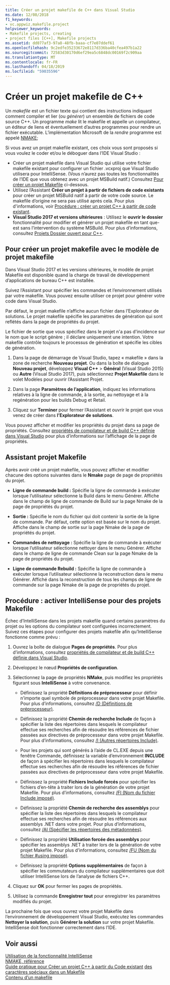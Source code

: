 ```yaml
---
title: Créer un projet makefile de C++ dans Visual Studio
ms.date: 12/08/2018
f1_keywords:
- vc.appwiz.makefile.project
helpviewer_keywords:
- Makefile projects, creating
- project files [C++], Makefile projects
ms.assetid: dd077af3-97a8-48fb-baaa-cf7e07ddef61
ms.openlocfilehash: 9c2edfe35233672e8117d336ba40cfea497b1a22
ms.sourcegitcommit: 72583d30170d6ef29ea5c6848dc00169f2c909aa
ms.translationtype: MT
ms.contentlocale: fr-FR
ms.lasthandoff: 04/18/2019
ms.locfileid: "59035596"
---
```

# <a name="create-a-c-makefile-project"></a>Créer un projet makefile de C++

Un *makefile* est un fichier texte qui contient des instructions indiquant comment compiler et lier (ou *générer*) un ensemble de fichiers de code source C++. Un programme *make* lit le makefile et appelle un compilateur, un éditeur de liens et éventuellement d’autres programmes pour rendre un fichier exécutable. L’implémentation Microsoft de la *rendre* programme est appelé [NMAKE](nmake-reference.md);

Si vous avez un projet makefile existant, ces choix vous sont proposés si vous voulez le coder et/ou le déboguer dans l’IDE Visual Studio :

- Créer un projet makefile dans Visual Studio qui utilise votre fichier makefile existant pour configurer un fichier .vcxproj que Visual Studio utilisera pour IntelliSense. (Vous n’aurez pas toutes les fonctionnalités de l’IDE que vous obtenez avec un projet MSBuild natif.) Consultez [Pour créer un projet Makefile](#create_a_makefile_project) ci-dessous.
- Utilisez l’Assistant **Créer un projet à partir de fichiers de code existants** pour créer un projet MSBuild natif à partir de votre code source. Le makefile d’origine ne sera pas utilisé après cela. Pour plus d'informations, voir [Procédure : créer un projet C++ à partir de code existant](../how-to-create-a-cpp-project-from-existing-code.md).
- **Visual Studio 2017 et versions ultérieures** : Utilisez le **ouvrir le dossier** fonctionnalité pour modifier et générer un projet makefile en tant que-est sans l’intervention du système MSBuild. Pour plus d’informations, consultez [Projets Dossier ouvert pour C++](../open-folder-projects-cpp.md).

## <a name="a-namecreateamakefileproject-to-create-a-makefile-project-with-the-makefile-project-template"></a><a name="create_a_makefile_project"> Pour créer un projet makefile avec le modèle de projet makefile

Dans Visual Studio 2017 et les versions ultérieures, le modèle de projet Makefile est disponible quand la charge de travail de développement d’applications de bureau C++ est installée.

Suivez l’Assistant pour spécifier les commandes et l’environnement utilisés par votre makefile. Vous pouvez ensuite utiliser ce projet pour générer votre code dans Visual Studio.

Par défaut, le projet makefile n’affiche aucun fichier dans l’Explorateur de solutions. Le projet makefile spécifie les paramètres de génération qui sont reflétés dans la page de propriétés du projet.

Le fichier de sortie que vous spécifiez dans le projet n'a pas d'incidence sur le nom que le script génère ; il déclare uniquement une intention. Votre makefile contrôle toujours le processus de génération et spécifie les cibles de génération.

1. Dans la page de démarrage de Visual Studio, tapez « makefile » dans la zone de recherche **Nouveau projet**. Ou dans la boîte de dialogue **Nouveau projet**, développez **Visual C++** > **Général** (Visual Studio 2015) ou **Autre** (Visual Studio 2017), puis sélectionnez **Projet Makefile** dans le volet Modèles pour ouvrir l’Assistant Projet.

1. Dans la page **Paramètres de l’application**, indiquez les informations relatives à la ligne de commande, à la sortie, au nettoyage et à la regénération pour les builds Debug et Retail.

1. Cliquez sur **Terminer** pour fermer l’Assistant et ouvrir le projet que vous venez de créer dans **l’Explorateur de solutions**.

Vous pouvez afficher et modifier les propriétés du projet dans sa page de propriétés. Consultez [propriétés de compilateur et de build C++ définie dans Visual Studio](../working-with-project-properties.md) pour plus d’informations sur l’affichage de la page de propriétés.

## <a name="makefile-project-wizard"></a>Assistant projet Makefile

Après avoir créé un projet makefile, vous pouvez afficher et modifier chacune des options suivantes dans le **Nmake** page de page de propriétés du projet.

- **Ligne de commande build :** Spécifie la ligne de commande à exécuter lorsque l’utilisateur sélectionne la Build dans le menu Générer. Affiche dans le champ de ligne de commande de Build sur la page Nmake de la page de propriétés du projet.

- **Sortie :** Spécifie le nom du fichier qui doit contenir la sortie de la ligne de commande. Par défaut, cette option est basée sur le nom du projet. Affiche dans le champ de sortie sur la page Nmake de la page de propriétés du projet.

- **Commandes de nettoyage :** Spécifie la ligne de commande à exécuter lorsque l’utilisateur sélectionne nettoyer dans le menu Générer. Affiche dans le champ de ligne de commande Clean sur la page Nmake de la page de propriétés du projet.

- **Ligne de commande Rebuild :** Spécifie la ligne de commande à exécuter lorsque l’utilisateur sélectionne la reconstruction dans le menu Générer. Affiché dans la reconstruction de tous les champs de ligne de commande sur la page Nmake de la page de propriétés du projet.

## <a name="how-to-enable-intellisense-for-makefile-projects"></a>Procédure : activer IntelliSense pour des projets Makefile

Échec d’IntelliSense dans les projets makefile quand certains paramètres du projet ou les options du compilateur sont configurées incorrectement. Suivez ces étapes pour configurer des projets makefile afin qu’IntelliSense fonctionne comme prévu :

1. Ouvrez la boîte de dialogue **Pages de propriétés**. Pour plus d’informations, consultez [propriétés de compilateur et de build C++ définie dans Visual Studio](../working-with-project-properties.md).

1. Développez le nœud **Propriétés de configuration**.

1. Sélectionnez la page de propriétés **NMake**, puis modifiez les propriétés figurant sous **IntelliSense** à votre convenance.

   - Définissez la propriété **Définitions de préprocesseur** pour définir n’importe quel symbole de préprocesseur dans votre projet Makefile. Pour plus d’informations, consultez [/D (Définitions de préprocesseur)](d-preprocessor-definitions.md).

   - Définissez la propriété **Chemin de recherche Include** de façon à spécifier la liste des répertoires dans lesquels le compilateur effectue ses recherches afin de résoudre les références de fichier passées aux directives de préprocesseur dans votre projet Makefile. Pour plus d’informations, consultez [/I (Autres répertoires Include)](i-additional-include-directories.md).

    - Pour les projets qui sont générés à l’aide de CL.EXE depuis une fenêtre Commande, définissez la variable d’environnement **INCLUDE** de façon à spécifier les répertoires dans lesquels le compilateur effectue ses recherches afin de résoudre les références de fichier passées aux directives de préprocesseur dans votre projet Makefile.

   - Définissez la propriété **Fichiers Include forcés** pour spécifier les fichiers d’en-tête à traiter lors de la génération de votre projet Makefile. Pour plus d’informations, consultez [/FI (Nom du fichier Include imposé)](fi-name-forced-include-file.md).

   - Définissez la propriété **Chemin de recherche des assemblys** pour spécifier la liste des répertoires dans lesquels le compilateur effectue ses recherches afin de résoudre les références aux assemblys .NET dans votre projet. Pour plus d’informations, consultez [/AI (Spécifier les répertoires des métadonnées)](ai-specify-metadata-directories.md).

   - Définissez la propriété **Utilisation forcée des assemblys** pour spécifier les assemblys .NET à traiter lors de la génération de votre projet Makefile. Pour plus d’informations, consultez [/FU (Nom du fichier #using imposé)](fu-name-forced-hash-using-file.md).

   - Définissez la propriété **Options supplémentaires** de façon à spécifier les commutateurs du compilateur supplémentaires que doit utiliser IntelliSense lors de l’analyse de fichiers C++.

1. Cliquez sur **OK** pour fermer les pages de propriétés.

1. Utilisez la commande **Enregistrer tout** pour enregistrer les paramètres modifiés du projet.

La prochaine fois que vous ouvrez votre projet Makefile dans l’environnement de développement Visual Studio, exécutez les commandes **Nettoyer la solution**, puis **Générer la solution** sur votre projet Makefile. IntelliSense doit fonctionner correctement dans l’IDE.

## <a name="see-also"></a>Voir aussi

[Utilisation de la fonctionnalité IntelliSense](/visualstudio/ide/using-intellisense)<br>
[NMAKE, référence](nmake-reference.md)<br>
[Guide pratique pour Créer un projet C++ à partir du Code existant](../how-to-create-a-cpp-project-from-existing-code.md)
[des caractères spéciaux dans un Makefile](special-characters-in-a-makefile.md)<br/>
[Contenu d’un makefile](contents-of-a-makefile.md)<br/>
